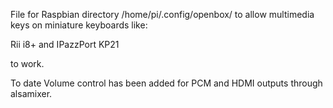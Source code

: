 File for Raspbian directory /home/pi/.config/openbox/ to allow multimedia keys on miniature keyboards like:

Rii i8+ and IPazzPort KP21

to work.

To date Volume control has been added for PCM and HDMI outputs through alsamixer.

